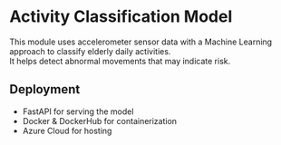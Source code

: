 # Activity Classification Model

This module uses accelerometer sensor data with a Machine Learning approach to classify elderly daily activities.  
It helps detect abnormal movements that may indicate risk.

## Deployment
- FastAPI for serving the model  
- Docker & DockerHub for containerization  
- Azure Cloud for hosting
